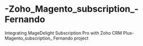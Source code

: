 # -Zoho_Magento_subscription_-Fernando
Integrating MageDelight Subscription Pro with Zoho CRM Plus- Magento_subscription_ Fernando project
